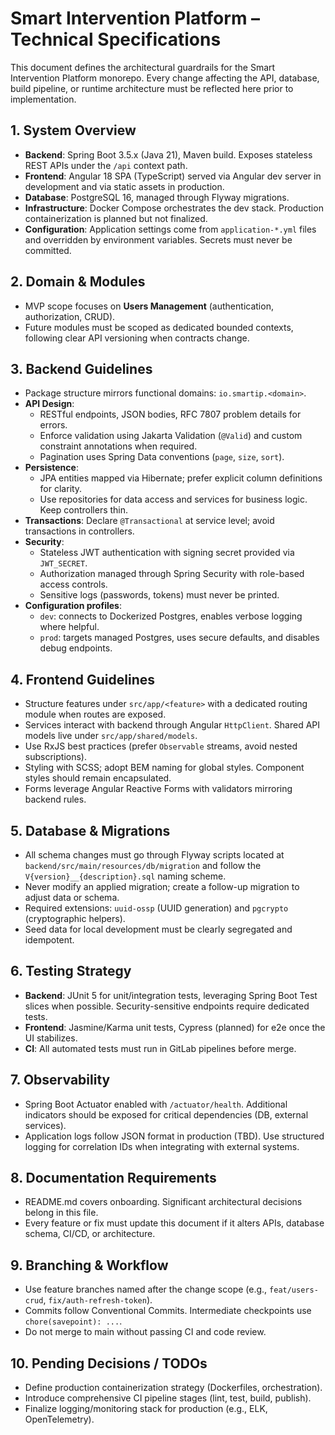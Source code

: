 # Smart Intervention Platform – Technical Specifications

This document defines the architectural guardrails for the Smart Intervention Platform monorepo. Every change affecting the API, database, build pipeline, or runtime architecture must be reflected here prior to implementation.

## 1. System Overview
- **Backend**: Spring Boot 3.5.x (Java 21), Maven build. Exposes stateless REST APIs under the `/api` context path.
- **Frontend**: Angular 18 SPA (TypeScript) served via Angular dev server in development and via static assets in production.
- **Database**: PostgreSQL 16, managed through Flyway migrations.
- **Infrastructure**: Docker Compose orchestrates the dev stack. Production containerization is planned but not finalized.
- **Configuration**: Application settings come from `application-*.yml` files and overridden by environment variables. Secrets must never be committed.

## 2. Domain & Modules
- MVP scope focuses on **Users Management** (authentication, authorization, CRUD).
- Future modules must be scoped as dedicated bounded contexts, following clear API versioning when contracts change.

## 3. Backend Guidelines
- Package structure mirrors functional domains: `io.smartip.<domain>`.
- **API Design**:
  - RESTful endpoints, JSON bodies, RFC 7807 problem details for errors.
  - Enforce validation using Jakarta Validation (`@Valid`) and custom constraint annotations when required.
  - Pagination uses Spring Data conventions (`page`, `size`, `sort`).
- **Persistence**:
  - JPA entities mapped via Hibernate; prefer explicit column definitions for clarity.
  - Use repositories for data access and services for business logic. Keep controllers thin.
- **Transactions**: Declare `@Transactional` at service level; avoid transactions in controllers.
- **Security**:
  - Stateless JWT authentication with signing secret provided via `JWT_SECRET`.
  - Authorization managed through Spring Security with role-based access controls.
  - Sensitive logs (passwords, tokens) must never be printed.
- **Configuration profiles**:
  - `dev`: connects to Dockerized Postgres, enables verbose logging where helpful.
  - `prod`: targets managed Postgres, uses secure defaults, and disables debug endpoints.

## 4. Frontend Guidelines
- Structure features under `src/app/<feature>` with a dedicated routing module when routes are exposed.
- Services interact with backend through Angular `HttpClient`. Shared API models live under `src/app/shared/models`.
- Use RxJS best practices (prefer `Observable` streams, avoid nested subscriptions).
- Styling with SCSS; adopt BEM naming for global styles. Component styles should remain encapsulated.
- Forms leverage Angular Reactive Forms with validators mirroring backend rules.

## 5. Database & Migrations
- All schema changes must go through Flyway scripts located at `backend/src/main/resources/db/migration` and follow the `V{version}__{description}.sql` naming scheme.
- Never modify an applied migration; create a follow-up migration to adjust data or schema.
- Required extensions: `uuid-ossp` (UUID generation) and `pgcrypto` (cryptographic helpers).
- Seed data for local development must be clearly segregated and idempotent.

## 6. Testing Strategy
- **Backend**: JUnit 5 for unit/integration tests, leveraging Spring Boot Test slices when possible. Security-sensitive endpoints require dedicated tests.
- **Frontend**: Jasmine/Karma unit tests, Cypress (planned) for e2e once the UI stabilizes.
- **CI**: All automated tests must run in GitLab pipelines before merge.

## 7. Observability
- Spring Boot Actuator enabled with `/actuator/health`. Additional indicators should be exposed for critical dependencies (DB, external services).
- Application logs follow JSON format in production (TBD). Use structured logging for correlation IDs when integrating with external systems.

## 8. Documentation Requirements
- README.md covers onboarding. Significant architectural decisions belong in this file.
- Every feature or fix must update this document if it alters APIs, database schema, CI/CD, or architecture.

## 9. Branching & Workflow
- Use feature branches named after the change scope (e.g., `feat/users-crud`, `fix/auth-refresh-token`).
- Commits follow Conventional Commits. Intermediate checkpoints use `chore(savepoint): ...`.
- Do not merge to main without passing CI and code review.

## 10. Pending Decisions / TODOs
- Define production containerization strategy (Dockerfiles, orchestration).
- Introduce comprehensive CI pipeline stages (lint, test, build, publish).
- Finalize logging/monitoring stack for production (e.g., ELK, OpenTelemetry).
